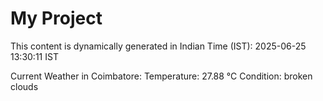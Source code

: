 # My Project

This content is dynamically generated in Indian Time (IST): 2025-06-25 13:30:11 IST


Current Weather in Coimbatore:
Temperature: 27.88 °C
Condition: broken clouds
